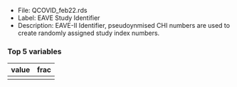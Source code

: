 

* File: QCOVID_feb22.rds
* Label: EAVE Study Identifier
* Description: EAVE-II Identifier, pseudoynmised CHI numbers are used to create randomly assigned study index numbers.

### Top 5 variables
| value   | frac   |
|:--------|:-------|
|         |        |
        
